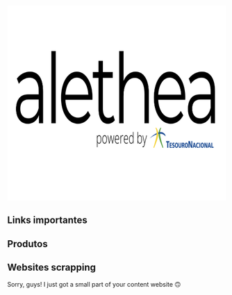 <p align="center">
  <img width="700" height="450" src="https://github.com/pbizil/alethea_stn/blob/main/alethea_stn.png">
</p>

## Links importantes

## Produtos

## Websites scrapping

Sorry, guys! I just got a small part of your content website :upside_down_face:
